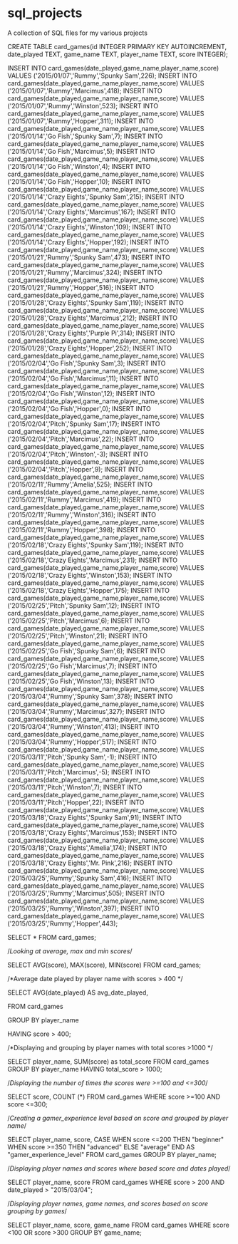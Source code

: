 # sql_projects
A collection of SQL files for my various projects


CREATE TABLE card_games(id INTEGER PRIMARY KEY AUTOINCREMENT,
    date_played TEXT,
    game_name TEXT,
    player_name TEXT,
    score INTEGER);
    
INSERT INTO card_games(date_played,game_name,player_name,score) VALUES ('2015/01/07','Rummy','Spunky Sam',226);
INSERT INTO card_games(date_played,game_name,player_name,score) VALUES ('2015/01/07','Rummy','Marcimus',418);
INSERT INTO card_games(date_played,game_name,player_name,score) VALUES ('2015/01/07','Rummy','Winston',523);
INSERT INTO card_games(date_played,game_name,player_name,score) VALUES ('2015/01/07','Rummy','Hopper',311);
INSERT INTO card_games(date_played,game_name,player_name,score) VALUES ('2015/01/14','Go Fish','Spunky Sam',7);
INSERT INTO card_games(date_played,game_name,player_name,score) VALUES ('2015/01/14','Go Fish','Marcimus',5);
INSERT INTO card_games(date_played,game_name,player_name,score) VALUES ('2015/01/14','Go Fish','Winston',4);
INSERT INTO card_games(date_played,game_name,player_name,score) VALUES ('2015/01/14','Go Fish','Hopper',10);
INSERT INTO card_games(date_played,game_name,player_name,score) VALUES ('2015/01/14','Crazy Eights','Spunky Sam',215);
INSERT INTO card_games(date_played,game_name,player_name,score) VALUES ('2015/01/14','Crazy Eights','Marcimus',167);
INSERT INTO card_games(date_played,game_name,player_name,score) VALUES ('2015/01/14','Crazy Eights','Winston',109);
INSERT INTO card_games(date_played,game_name,player_name,score) VALUES ('2015/01/14','Crazy Eights','Hopper',192);
INSERT INTO card_games(date_played,game_name,player_name,score) VALUES ('2015/01/21','Rummy','Spunky Sam',473);
INSERT INTO card_games(date_played,game_name,player_name,score) VALUES ('2015/01/21','Rummy','Marcimus',324);
INSERT INTO card_games(date_played,game_name,player_name,score) VALUES ('2015/01/21','Rummy','Hopper',516);
INSERT INTO card_games(date_played,game_name,player_name,score) VALUES ('2015/01/28','Crazy Eights','Spunky Sam',119);
INSERT INTO card_games(date_played,game_name,player_name,score) VALUES ('2015/01/28','Crazy Eights','Marcimus',212);
INSERT INTO card_games(date_played,game_name,player_name,score) VALUES ('2015/01/28','Crazy Eights','Purple Pi',314);
INSERT INTO card_games(date_played,game_name,player_name,score) VALUES ('2015/01/28','Crazy Eights','Hopper',252);
INSERT INTO card_games(date_played,game_name,player_name,score) VALUES ('2015/02/04','Go Fish','Spunky Sam',3);
INSERT INTO card_games(date_played,game_name,player_name,score) VALUES ('2015/02/04','Go Fish','Marcimus',11);
INSERT INTO card_games(date_played,game_name,player_name,score) VALUES ('2015/02/04','Go Fish','Winston',12);
INSERT INTO card_games(date_played,game_name,player_name,score) VALUES ('2015/02/04','Go Fish','Hopper',0);
INSERT INTO card_games(date_played,game_name,player_name,score) VALUES ('2015/02/04','Pitch','Spunky Sam',17);
INSERT INTO card_games(date_played,game_name,player_name,score) VALUES ('2015/02/04','Pitch','Marcimus',22);
INSERT INTO card_games(date_played,game_name,player_name,score) VALUES ('2015/02/04','Pitch','Winston',-3);
INSERT INTO card_games(date_played,game_name,player_name,score) VALUES ('2015/02/04','Pitch','Hopper',9);
INSERT INTO card_games(date_played,game_name,player_name,score) VALUES ('2015/02/11','Rummy','Amelia',525);
INSERT INTO card_games(date_played,game_name,player_name,score) VALUES ('2015/02/11','Rummy','Marcimus',419);
INSERT INTO card_games(date_played,game_name,player_name,score) VALUES ('2015/02/11','Rummy','Winston',316);
INSERT INTO card_games(date_played,game_name,player_name,score) VALUES ('2015/02/11','Rummy','Hopper',398);
INSERT INTO card_games(date_played,game_name,player_name,score) VALUES ('2015/02/18','Crazy Eights','Spunky Sam',119);
INSERT INTO card_games(date_played,game_name,player_name,score) VALUES ('2015/02/18','Crazy Eights','Marcimus',231);
INSERT INTO card_games(date_played,game_name,player_name,score) VALUES ('2015/02/18','Crazy Eights','Winston',153);
INSERT INTO card_games(date_played,game_name,player_name,score) VALUES ('2015/02/18','Crazy Eights','Hopper',175);
INSERT INTO card_games(date_played,game_name,player_name,score) VALUES ('2015/02/25','Pitch','Spunky Sam',12);
INSERT INTO card_games(date_played,game_name,player_name,score) VALUES ('2015/02/25','Pitch','Marcimus',6);
INSERT INTO card_games(date_played,game_name,player_name,score) VALUES ('2015/02/25','Pitch','Winston',21);
INSERT INTO card_games(date_played,game_name,player_name,score) VALUES ('2015/02/25','Go Fish','Spunky Sam',6);
INSERT INTO card_games(date_played,game_name,player_name,score) VALUES ('2015/02/25','Go Fish','Marcimus',7);
INSERT INTO card_games(date_played,game_name,player_name,score) VALUES ('2015/02/25','Go Fish','Winston',13);
INSERT INTO card_games(date_played,game_name,player_name,score) VALUES ('2015/03/04','Rummy','Spunky Sam',378);
INSERT INTO card_games(date_played,game_name,player_name,score) VALUES ('2015/03/04','Rummy','Marcimus',327);
INSERT INTO card_games(date_played,game_name,player_name,score) VALUES ('2015/03/04','Rummy','Winston',413);
INSERT INTO card_games(date_played,game_name,player_name,score) VALUES ('2015/03/04','Rummy','Hopper',517);
INSERT INTO card_games(date_played,game_name,player_name,score) VALUES ('2015/03/11','Pitch','Spunky Sam',-1);
INSERT INTO card_games(date_played,game_name,player_name,score) VALUES ('2015/03/11','Pitch','Marcimus',-5);
INSERT INTO card_games(date_played,game_name,player_name,score) VALUES ('2015/03/11','Pitch','Winston',7);
INSERT INTO card_games(date_played,game_name,player_name,score) VALUES ('2015/03/11','Pitch','Hopper',22);
INSERT INTO card_games(date_played,game_name,player_name,score) VALUES ('2015/03/18','Crazy Eights','Spunky Sam',91);
INSERT INTO card_games(date_played,game_name,player_name,score) VALUES ('2015/03/18','Crazy Eights','Marcimus',153);
INSERT INTO card_games(date_played,game_name,player_name,score) VALUES ('2015/03/18','Crazy Eights','Amelia',174);
INSERT INTO card_games(date_played,game_name,player_name,score) VALUES ('2015/03/18','Crazy Eights','Mr. Pink',216);
INSERT INTO card_games(date_played,game_name,player_name,score) VALUES ('2015/03/25','Rummy','Spunky Sam',416);
INSERT INTO card_games(date_played,game_name,player_name,score) VALUES ('2015/03/25','Rummy','Marcimus',505);
INSERT INTO card_games(date_played,game_name,player_name,score) VALUES ('2015/03/25','Rummy','Winston',397);
INSERT INTO card_games(date_played,game_name,player_name,score) VALUES ('2015/03/25','Rummy','Hopper',443);
    
SELECT * FROM card_games;

/*Looking at average, max and min scores*/

SELECT AVG(score), MAX(score), MIN(score) FROM card_games;

/*Average date played by player name with scores > 400 */

SELECT AVG(date_played) AS avg_date_played, 

FROM card_games

GROUP BY player_name

HAVING score > 400;

/*Displaying and grouping by player names with total scores >1000 */

SELECT player_name, SUM(score) as total_score FROM card_games GROUP BY player_name 
HAVING total_score > 1000;

/*Displaying the number of times the scores were >=100 and <=300*/

SELECT score, COUNT (*) FROM card_games WHERE score >=100 AND score <=300; 

/*Creating a gamer_experience level based on score and grouped by player name*/

SELECT player_name, score,
CASE 
WHEN score <=200 THEN "beginner"
WHEN score >=350 THEN "advanced"
ELSE "average"
END AS "gamer_experience_level"
FROM card_games
GROUP BY player_name;

/*Displaying player names and scores where based score and dates played*/

SELECT player_name, score FROM card_games WHERE score > 200 AND date_played > "2015/03/04";

/*Displaying player names, game names, and scores based on score grouping by games*/

SELECT player_name, score, game_name FROM card_games WHERE score <100 OR score >300 
GROUP BY game_name; 












